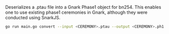 Deserializes a .ptau file into a Gnark Phase1 object for bn254. This enables one to use existing phase1 ceremonies in Gnark, although they were conducted using SnarkJS. 

```bash
go run main.go convert --input <CEREMONY>.ptau --output <CEREMONY>.ph1
```
